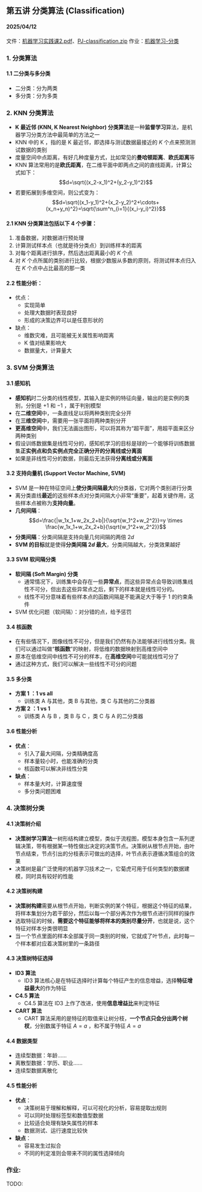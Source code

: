 ## 第五讲 分类算法 (Classification)
#### 2025/04/12

文件：[机器学习实践课2.pdf](https://oc.sjtu.edu.cn/files/10935079/download?download_frd=1)、[PJ-classification.zip](https://oc.sjtu.edu.cn/courses/79997/files/10935084/download?download_frd=1)
作业：[机器学习-分类](https://oc.sjtu.edu.cn/courses/79997/assignments/340913)

### 1. 分类算法

#### 1.1 二分类与多分类

- 二分类：分为两类
- 多分类：分为多类

### 2. KNN 分类算法

- **K 最近邻 (KNN, K Nearest Neighbor) 分类算法**是一种**监督学习**算法，是机器学习分类方法中最简单的方法之一
- KNN 中的 K ，指的是 K 最近邻，即选择与测试数据最接近的 $K$ 个点来预测测试数据的类别
- 度量空间中点距离，有好几种度量方式，比如常见的**曼哈顿距离**、**欧氏距离**等
- KNN 算法常用的是**欧氏距离**，在二维平面中即两点之间的直线距离，计算公式如下：
  $$d=\sqrt{(x_2-x_1)^2+(y_2-y_1)^2}$$
- 若要拓展到多维空间，则公式变为：
  $$d=\sqrt{(x_1-y_1)^2+(x_2-y_2)^2+\cdots+(x_n+y_n)^2}=\sqrt{\sum^n_{i=1}{(x_i-y_i)^2}}$$
#### 2.1 KNN 分类算法包括以下 $4$ 个步骤：
  1. 准备数据，对数据进行预处理
  2. 计算测试样本点（也就是待分类点）到训练样本的距离
  3. 对每个距离进行排序，然后选出距离最小的 $K$ 个点
  4. 对 $K$ 个点所属的类别进行比较，根据少数服从多数的原则，将测试样本点归入在 $K$ 个点中占比最高的那一类
#### 2.2 性能分析：
  - 优点：
    - 实现简单
    - 处理大数据时表现良好
    - 形成的决策边界可以是任意形状的
  - 缺点：
    - 维数灾难，且可能被无关属性影响距离
    - K 值对结果影响大
    - 数据量大，计算量大

### 3. SVM 分类算法

#### 3.1 感知机

- **感知机**时二分类的线性模型，其输入是实例的特征向量，输出的是实例的类别，分别是 $+1$ 和 $-1$ ，属于判别模型
- 在**二维空间**中，一条直线足以将两种类别完全分开
- 在**三维空间**中，需要用一张平面将两种类别分开
- **更高维空间**中，我们无法画出图形，可以将其称为“超平面”，用超平面来区分两种类别
- 假设训练数据集是线性可分的，感知机学习的目标是球的一个能够将训练数据集**正实例点和负实例点完全正确分开的分离线或分离面**
- 如果是非线性可分的数据，则最后无法获得**分离线或分离面**

#### 3.2 支持向量机 (Support Vector Machine, SVM)

- SVM 是一种在特征空间上**使分类间隔最大**的分类器，它对两个类别进行分类
- 离分类直线**最近**的这些样本点对分类间隔大小非常“重要”，起着关键作用，这些样本点被称为**支持向量**。
- **几何间隔**：$$d=\frac{|w_1x_1+w_2x_2+b|}{\sqrt{w_1^2+w_2^2}}=y \times \frac{w_1x_1+w_2x_2+b}{\sqrt{w_1^2+w_2^2}}$$
- **分类间隔**：分类间隔是支持向量几何间隔的两倍 $2d$
- **SVM 的目标**就是使得**分类间隔 $2d$ 最大**，分类间隔越大，分类效果越好

#### 3.3 SVM 软间隔分类

- **软间隔 (Soft Margin) 分类**
  - 通常情况下，训练集中会存在一些**异常点**，而这些异常点会导致训练集线性不可分，但出去这些异常点之后，剩下的样本就是线性可分的。
  - 线性不可分意味着有些样本点的函数间隔是不能满足大于等于 $1$ 的约束条件
- SVM 优化问题（软间隔）：对分错的点，给予惩罚

#### 3.4 核函数

- 在有些情况下，图像线性不可分，但是我们仍然有办法能够进行线性分类。我们可以通过叫做“**核函数**”的映射，将低维的数据映射到高维空间中
- 原本在低维空间中线性不可分的样本，在**高维空间**中可能就线性可分了
- 通过这种方式，我们可以解决一些线性不可分的问题

#### 3.5 多分类

- **方案 1 ：1 vs all**
  - 训练类 A 与其他，类 B 与其他，类 C 与其他的二分类器
- **方案 2 ：1 vs 1**
  - 训练类 A 与 B ，类 B 与 C ，类 C 与 A 的二分类器

#### 3.6 性能分析

- **优点**：
  - 引入了最大间隔，分类精确度高
  - 样本量较小时，也能准确的分类
  - 核函数可以解决非线性分类
- **缺点**：
  - 样本量大时，计算速度慢
  - 多分类问题困难

### 4. 决策树分类

#### 4.1 决策树介绍

- **决策树学习算法**一树形结构建立模型，类似于流程图，模型本身包含一系列逻辑决策，带有根据某一特性做出决定的决策节点。决策树从根节点开始，由叶节点结束，节点引出的分枝表示可做出的选择，叶节点表示遵循决策组合的效果
- 决策树是最广泛使用的机器学习技术之一，它菊虎可用于任何类型的数据建模，同时具有较好的性能

#### 4.2 决策树构建

- **决策树构建**需要从根节点开始，判断实例的某个特征，根据这个特征的结果，将样本集划分为若干部分，然后以每一个部分再次作为根节点进行同样的操作
- 选取特征的时候，**需要这个特征能够将样本的类别尽量分开**，也就是说，这个特征对样本分类很明显
- 当一个节点里面的样本全部属于同一类别的时候，它就成了叶节点，此时每一个样本都对应着决策树里的一条路径

#### 4.3 决策树特征选择
- **ID3 算法**
  - ID3 算法核心是在特征选择时计算每个特征产生的信息增益，选择**特征增益最大**的作为特征
- **C4.5 算法**
  - C4.5 算法在 ID3 上作了改进，使用**信息增益比**来判定特征
- **CART 算法**
  - CART 算法采用的是特征的取值来让树分枝，**一个节点只会分出两个树杈**，分别数属于特征 $A=a$ ，和不属于特征 $A=a$

#### 4.4 数据类型

- 连续型数据：年龄……
- 离散型数据：学历、职业……
- 连续型数据离散化

#### 4.5 性能分析

- **优点**：
  - 决策树易于理解和解释，可以可视化的分析，容易提取出规则
  - 可以同时处理标签型和数值型数据
  - 比较适合处理有缺失属性的样本
  - 数据测试、运行速度比较快
- **缺点**：
  - 容易发生过拟合
  - 不同的判定准则会带来不同的属性选择倾向

### 作业:

TODO: